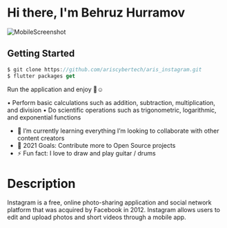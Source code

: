 # Hi there, I'm Behruz Hurramov
![MobileScreenshot](screenshots/screenrecord.gif)

## Getting Started

```dart
$ git clone https://github.com/ariscybertech/aris_instagram.git
$ flutter packages get
```
Run the application and enjoy :tada::relaxed:

• Perform basic calculations such as addition, subtraction, multiplication, and division
• Do scientific operations such as trigonometric, logarithmic, and exponential functions

- 🌱 I’m currently learning everything
     I’m looking to collaborate with other content creators
- 🥅 2021 Goals: Contribute more to Open Source projects
- ⚡ Fun fact: I love to draw and play guitar / drums

# Description

Instagram is a free, online photo-sharing application and social network platform that was acquired by Facebook in 2012. Instagram allows users to edit and upload photos and short videos through a mobile app.